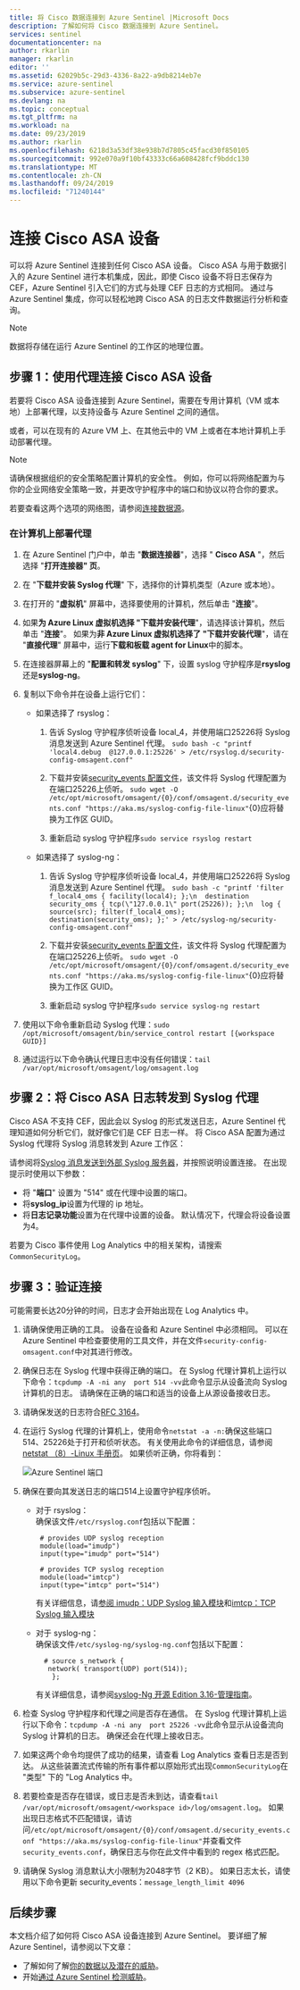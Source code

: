 ```yaml
---
title: 将 Cisco 数据连接到 Azure Sentinel |Microsoft Docs
description: 了解如何将 Cisco 数据连接到 Azure Sentinel。
services: sentinel
documentationcenter: na
author: rkarlin
manager: rkarlin
editor: ''
ms.assetid: 62029b5c-29d3-4336-8a22-a9db8214eb7e
ms.service: azure-sentinel
ms.subservice: azure-sentinel
ms.devlang: na
ms.topic: conceptual
ms.tgt_pltfrm: na
ms.workload: na
ms.date: 09/23/2019
ms.author: rkarlin
ms.openlocfilehash: 6218d3a53df38e938b7d7805c45facd30f850105
ms.sourcegitcommit: 992e070a9f10bf43333c66a608428fcf9bddc130
ms.translationtype: MT
ms.contentlocale: zh-CN
ms.lasthandoff: 09/24/2019
ms.locfileid: "71240144"
---
```

# <a name="connect-your-cisco-asa-appliance"></a>连接 Cisco ASA 设备 



可以将 Azure Sentinel 连接到任何 Cisco ASA 设备。 Cisco ASA 与用于数据引入的 Azure Sentinel 进行本机集成，因此，即使 Cisco 设备不将日志保存为 CEF，Azure Sentinel 引入它们的方式与处理 CEF 日志的方式相同。 通过与 Azure Sentinel 集成，你可以轻松地跨 Cisco ASA 的日志文件数据运行分析和查询。 

> [!NOTE]
> 数据将存储在运行 Azure Sentinel 的工作区的地理位置。

## <a name="step-1-connect-your-cisco-asa-appliance-using-an-agent"></a>步骤 1：使用代理连接 Cisco ASA 设备

若要将 Cisco ASA 设备连接到 Azure Sentinel，需要在专用计算机（VM 或本地）上部署代理，以支持设备与 Azure Sentinel 之间的通信。 

或者，可以在现有的 Azure VM 上、在其他云中的 VM 上或者在本地计算机上手动部署代理。

> [!NOTE]
> 请确保根据组织的安全策略配置计算机的安全性。 例如，你可以将网络配置为与你的企业网络安全策略一致，并更改守护程序中的端口和协议以符合你的要求。 

若要查看这两个选项的网络图，请参阅[连接数据源](connect-data-sources.md)。

### <a name="deploy-the-agent-on-your-machine"></a>在计算机上部署代理

1. 在 Azure Sentinel 门户中，单击 "**数据连接器**"，选择 " **Cisco ASA** "，然后选择 "**打开连接器" 页**。 

1. 在 "**下载并安装 Syslog 代理**" 下，选择你的计算机类型（Azure 或本地）。 
1. 在打开的 "**虚拟机**" 屏幕中，选择要使用的计算机，然后单击 "**连接**"。
1. 如果**为 Azure Linux 虚拟机选择 "下载并安装代理**"，请选择该计算机，然后单击 "**连接**"。 如果为**非 Azure Linux 虚拟机选择了 "下载并安装代理**"，请在 "**直接代理**" 屏幕中，运行**下载和板载 agent for Linux**中的脚本。
1. 在连接器屏幕上的 "**配置和转发 syslog**" 下，设置 syslog 守护程序是**rsyslog**还是**syslog-ng**。 
1. 复制以下命令并在设备上运行它们：
    - 如果选择了 rsyslog：
              
       1. 告诉 Syslog 守护程序侦听设备 local_4，并使用端口25226将 Syslog 消息发送到 Azure Sentinel 代理。 `sudo bash -c "printf 'local4.debug  @127.0.0.1:25226' > /etc/rsyslog.d/security-config-omsagent.conf"`
            
       2. 下载并安装[security_events 配置文件](https://aka.ms/asi-syslog-config-file-linux)，该文件将 Syslog 代理配置为在端口25226上侦听。 `sudo wget -O /etc/opt/microsoft/omsagent/{0}/conf/omsagent.d/security_events.conf "https://aka.ms/syslog-config-file-linux"`{0}应将替换为工作区 GUID。
            
      1. 重新启动 syslog 守护程序`sudo service rsyslog restart`
             
    - 如果选择了 syslog-ng：

        1. 告诉 Syslog 守护程序侦听设备 local_4，并使用端口25226将 Syslog 消息发送到 Azure Sentinel 代理。 `sudo bash -c "printf 'filter f_local4_oms { facility(local4); };\n  destination security_oms { tcp(\"127.0.0.1\" port(25226)); };\n  log { source(src); filter(f_local4_oms); destination(security_oms); };' > /etc/syslog-ng/security-config-omsagent.conf"`
        2. 下载并安装[security_events 配置文件](https://aka.ms/asi-syslog-config-file-linux)，该文件将 Syslog 代理配置为在端口25226上侦听。 `sudo wget -O /etc/opt/microsoft/omsagent/{0}/conf/omsagent.d/security_events.conf "https://aka.ms/syslog-config-file-linux"`{0}应将替换为工作区 GUID。

        3. 重新启动 syslog 守护程序`sudo service syslog-ng restart`
1. 使用以下命令重新启动 Syslog 代理：`sudo /opt/microsoft/omsagent/bin/service_control restart [{workspace GUID}]`
1. 通过运行以下命令确认代理日志中没有任何错误：`tail /var/opt/microsoft/omsagent/log/omsagent.log`


 
## <a name="step-2-forward-cisco-asa-logs-to-the-syslog-agent"></a>步骤 2：将 Cisco ASA 日志转发到 Syslog 代理

Cisco ASA 不支持 CEF，因此会以 Syslog 的形式发送日志，Azure Sentinel 代理知道如何分析它们，就好像它们是 CEF 日志一样。 将 Cisco ASA 配置为通过 Syslog 代理将 Syslog 消息转发到 Azure 工作区：

请参阅将[Syslog 消息发送到外部 Syslog 服务器](https://aka.ms/asi-syslog-cisco-forwarding)，并按照说明设置连接。 在出现提示时使用以下参数：
- 将 "**端口**" 设置为 "514" 或在代理中设置的端口。
- 将**syslog_ip**设置为代理的 ip 地址。
- 将**日志记录功能**设置为在代理中设置的设备。 默认情况下，代理会将设备设置为4。

若要为 Cisco 事件使用 Log Analytics 中的相关架构，请搜索`CommonSecurityLog`。

## <a name="step-3-validate-connectivity"></a>步骤 3：验证连接

可能需要长达20分钟的时间，日志才会开始出现在 Log Analytics 中。 

1. 请确保使用正确的工具。 设备在设备和 Azure Sentinel 中必须相同。 可以在 Azure Sentinel 中检查要使用的工具文件，并在文件`security-config-omsagent.conf`中对其进行修改。 

2. 确保日志在 Syslog 代理中获得正确的端口。 在 Syslog 代理计算机上运行以下命令：`tcpdump -A -ni any  port 514 -vv`此命令显示从设备流向 Syslog 计算机的日志。 请确保在正确的端口和适当的设备上从源设备接收日志。

3. 请确保发送的日志符合[RFC 3164](https://tools.ietf.org/html/rfc3164)。

4. 在运行 Syslog 代理的计算机上，使用命令`netstat -a -n:`确保这些端口514、25226处于打开和侦听状态。 有关使用此命令的详细信息，请参阅[netstat （8）-Linux 手册页](https://linux.die.net/man/8/netstat)。 如果侦听正确，你将看到：

   ![Azure Sentinel 端口](./media/connect-cef/ports.png) 

5. 确保在要向其发送日志的端口514上设置守护程序侦听。
    - 对于 rsyslog：<br>确保该文件`/etc/rsyslog.conf`包括以下配置：

           # provides UDP syslog reception
           module(load="imudp")
           input(type="imudp" port="514")
        
           # provides TCP syslog reception
           module(load="imtcp")
           input(type="imtcp" port="514")

      有关详细信息，请[参阅 imudp：UDP Syslog 输入模块](https://www.rsyslog.com/doc/v8-stable/configuration/modules/imudp.html#imudp-udp-syslog-input-module)和[imtcp：TCP Syslog 输入模块](https://www.rsyslog.com/doc/v8-stable/configuration/modules/imtcp.html#imtcp-tcp-syslog-input-module)

   - 对于 syslog-ng：<br>确保该文件`/etc/syslog-ng/syslog-ng.conf`包括以下配置：

           # source s_network {
            network( transport(UDP) port(514));
             };
     有关详细信息，请参阅[syslog-Ng 开源 Edition 3.16-管理指南](https://www.syslog-ng.com/technical-documents/doc/syslog-ng-open-source-edition/3.16/administration-guide/19#TOPIC-956455)。

1. 检查 Syslog 守护程序和代理之间是否存在通信。 在 Syslog 代理计算机上运行以下命令：`tcpdump -A -ni any  port 25226 -vv`此命令显示从设备流向 Syslog 计算机的日志。 确保还会在代理上接收日志。

6. 如果这两个命令均提供了成功的结果，请查看 Log Analytics 查看日志是否到达。 从这些装置流式传输的所有事件都以原始形式出现`CommonSecurityLog`在 "类型" 下的 "Log Analytics 中。

7. 若要检查是否存在错误，或日志是否未到达，请查看`tail /var/opt/microsoft/omsagent/<workspace id>/log/omsagent.log`。 如果出现日志格式不匹配错误，请访问`/etc/opt/microsoft/omsagent/{0}/conf/omsagent.d/security_events.conf "https://aka.ms/syslog-config-file-linux"`并查看文件`security_events.conf`，确保日志与你在此文件中看到的 regex 格式匹配。

8. 请确保 Syslog 消息默认大小限制为2048字节（2 KB）。 如果日志太长，请使用以下命令更新 security_events：`message_length_limit 4096`




## <a name="next-steps"></a>后续步骤
本文档介绍了如何将 Cisco ASA 设备连接到 Azure Sentinel。 要详细了解 Azure Sentinel，请参阅以下文章：
- 了解如何了解[你的数据以及潜在的威胁](quickstart-get-visibility.md)。
- 开始[通过 Azure Sentinel 检测威胁](tutorial-detect-threats-built-in.md)。

